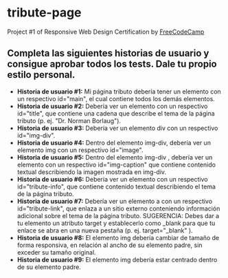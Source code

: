 # tribute-page
Project #1 of Responsive Web Design Certification by [FreeCodeCamp](https://FreeCodeCamp.org)

## Completa las siguientes historias de usuario y consigue aprobar todos los tests. Dale tu propio estilo personal.  

- **Historia de usuario #1:** Mi página tributo debería tener un elemento con un respectivo id="main", el cual contiene todos los demás elementos.
- **Historia de usuario #2:** Debería ver un elemento con un respectivo id="title", que contiene una cadena que describe el tema de la página tributo
(p. ej. "Dr. Norman Borlaug").
- **Historia de usuario #3:** Debería ver un elemento div con un respectivo id="img-div".
- **Historia de usuario #4:** Dentro del elemento img-div, debería ver un elemento img con un respectivo id="image".
- **Historia de usuario #5:** Dentro del elemento img-div , debería ver un elemento con un respectivo id="img-caption" que 
contiene contenido textual describiendo la imagen mostrada en img-div.
- **Historia de usuario #6:** Debería ver un elemento con un respectivo id="tribute-info", que contiene contenido textual describiendo el tema de la página tributo.
- **Historia de usuario #7:** Debería ver un elemento a con un respectivo id="tribute-link", que enlaza a un sitio externo conteniendo información adicional sobre el tema de la página tributo. SUGERENCIA: Debes dar a tu elemento un atributo target y establecerlo como _blank para que tu enlace se abra en una nueva pestaña (p. ej. target="_blank" ).
- **Historia de usuario #8:** El elemento img debería cambiar de tamaño de forma responsiva, en relación al ancho de su elemento padre, sin exceder su tamaño original.
- **Historia de usuario #9:** El elemento img debería estar centrado dentro de su elemento padre.